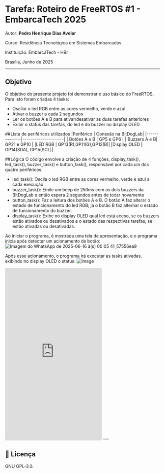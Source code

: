 
# Tarefa: Roteiro de FreeRTOS #1 - EmbarcaTech 2025

Autor: **Pedro Henrique Dias Avelar**

Curso: Residência Tecnológica em Sistemas Embarcados

Instituição: EmbarcaTech - HBr

Brasília, Junho de 2025

---

## Objetivo
O objetivo do presente projeto foi demonstrar o uso básico do FreeRTOS.
Para isto foram criadas 4 tasks:
* Oscilar o led RGB entre as cores vermelho, verde e azul
* Ativar o buzzer a cada 2 segundos
* Ler os botões A e B para ativar/desativar as duas tarefas anteriores
* Exibir o status das tarefas, do led e do buzzer no display OLED

##Lista de periféricos utilizados
|Periférico    | Conexão na BitDogLab|
|--------------|---------------------|
| Botões A e B | GP5 e GP6           |
| Buzzers A e B| GP21 e GP10         |
|LED RGB       | GP13(R),GP11(G),GP12(B)|
|Display OLED  | GP14(SDA), GP15(SCL)|

##Lógica
O código envolve a criação de 4 funções, display_task(), led_task(), buzzer_task() e button_task(), responsável por cada um dos quatro periféricos.
* led_task(): Oscila o led RGB entre as cores vermelho, verde e azul a cada execução
* buzzer_task(): Emite um beep de 250ms com os dois buzzers da BitDogLab e então espera 2 segundos antes de tocar novamente
* button_task(): Faz a leitura dos botões A e B. O botão A faz alterar o estado de funcionamento do led RGB; já o botão B faz alternar o estado de funcionamento do buzzer.
* display_task(): Exibe no display OLED qual led está aceso, se os buzzers estão ativados ou desativados e o estado das respectivas tarefas, se estão ativadas ou desativadas.

Ao iniciar o programa, é mostrada uma tela de apresentação, e o programa inicia após detectar um acionamento de botão:
![Imagem do WhatsApp de 2025-06-16 à(s) 00 05 41_57556ea9](https://github.com/user-attachments/assets/8dddc4d4-1ad9-43a3-b17e-ca4162ca867f)

Após esse acionamento, o programa irá executar as tasks ativadas, exibindo no display OLED o status:
![image](https://github.com/user-attachments/assets/aedac04f-b380-4e3a-99b0-464d9d923fd3)

<iframe
	width="315"
	height="560"
	src="https://www.youtube.com/embed/j6pyCCiNvGw"
	title="YouTube video player"
	frameborder="0"
	allow="accelerometer; autoplay; clipboard-write; encrypted-media; gyroscope; picture-in-picture; web-share"
	allowfullscreen
></iframe>
---

## 📜 Licença
GNU GPL-3.0.

